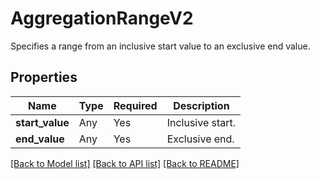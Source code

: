 # AggregationRangeV2

Specifies a range from an inclusive start value to an exclusive end value.

## Properties
| Name | Type | Required | Description |
| ------------ | ------------- | ------------- | ------------- |
**start_value** | Any | Yes | Inclusive start. |
**end_value** | Any | Yes | Exclusive end. |


[[Back to Model list]](../../../README.md#models-v1-link) [[Back to API list]](../../../README.md#documentation-for-api-endpoints) [[Back to README]](../../../README.md)
